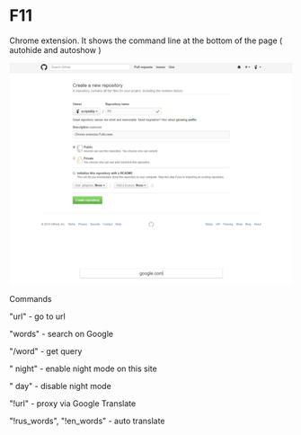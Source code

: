 # F11
Chrome extension. It shows the command line at the bottom of the page ( autohide and autoshow )

![alt text](demo.png)


Commands

"url" - go to url

"words" - search on Google

"/word" - get query



" night" - enable night mode on this site

" day" - disable night mode



"!url" - proxy via Google Translate

"!rus_words", "!en_words" - auto translate